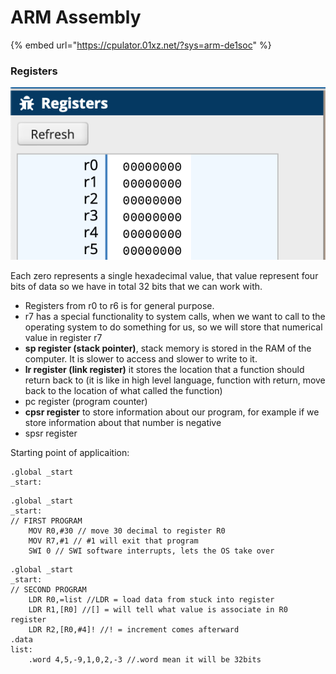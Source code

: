 # ARM Assembly

{% embed url="https://cpulator.01xz.net/?sys=arm-de1soc" %}

### Registers

![](../.gitbook/assets/image.png)

Each zero represents a single hexadecimal value, that value represent four bits of data so we have in total 32 bits that we can work with.

* Registers from r0 to r6 is for general purpose.
* r7 has a special functionality to system calls, when we want to call to the operating system to do something for us, so we will store that numerical value in register r7
* **sp register (stack pointer)**, stack memory is stored in the RAM of the computer. It is slower to access and slower to write to it.
* **lr register (link register)** it stores the location that a function should return back to (it is like in high level language, function with return, move back to the location of what called the function)&#x20;
* pc register (program counter)
* **cpsr register** to store information about our program, for example if we store information about that number is negative
* spsr register&#x20;







Starting point of applicaition:

```armasm
.global _start
_start:
```

```armasm
.global _start
_start:
// FIRST PROGRAM
	MOV R0,#30 // move 30 decimal to register R0
	MOV R7,#1 // #1 will exit that program 
	SWI 0 // SWI software interrupts, lets the OS take over
```

```armasm
.global _start
_start:
// SECOND PROGRAM
	LDR R0,=list //LDR = load data from stuck into register
	LDR R1,[R0] //[] = will tell what value is associate in R0 register
	LDR R2,[R0,#4]! //! = increment comes afterward
.data 
list:
	.word 4,5,-9,1,0,2,-3 //.word mean it will be 32bits
```


























